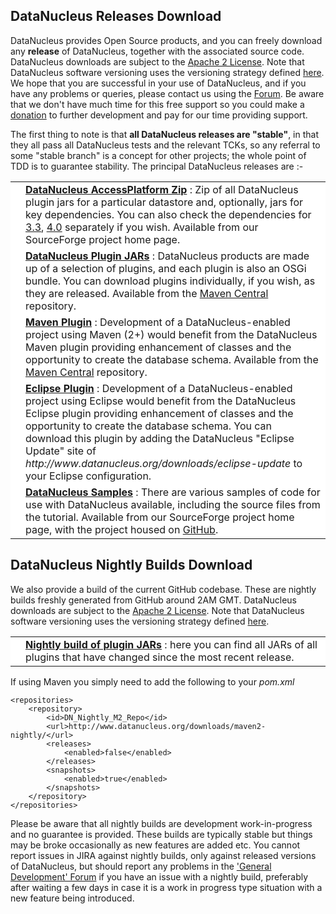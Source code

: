 <head><title>Download</title></head>

## DataNucleus Releases Download

DataNucleus provides Open Source products, and you can freely download any __release__ of DataNucleus, together with the associated source code.
DataNucleus downloads are subject to the [Apache 2 License](documentation/license.html).
Note that DataNucleus software versioning uses the versioning strategy defined [here](documentation/development/index.html#versioning).
We hope that you are successful in your use of DataNucleus, and if you have any problems or queries, please contact us using the [Forum](http://forum.datanucleus.org). 
Be aware that we don't have much time for this free support so you could make a [donation](documentation/donations.html) to further development and pay for our time providing support.

The first thing to note is that __all DataNucleus releases are "stable"__, in that they all pass all DataNucleus tests and the relevant TCKs, 
so any referral to some "stable branch" is a concept for other projects; the whole point of TDD is to guarantee stability.
The principal DataNucleus releases are :-

<table width="100%" border="0" cellpadding="2" cellspacing="2">
    <tr>
        <td style="vertical-align: middle; width: 174px;" bgcolor="#FFFFFF" align="center">
            <a href="https://sourceforge.net/projects/datanucleus/files/datanucleus-accessplatform" target="_blank">
            <img alt="" src="images/logos/DataNucleus_AccessPlatform_40.jpg"/></a>
        </td>
        <td style="vertical-align: middle; width: 100%;" bgcolor="#FFFFFF">
            <a href="https://sourceforge.net/projects/datanucleus/files/datanucleus-accessplatform" target="_blank">
            <b>DataNucleus AccessPlatform Zip</b></a> : 
            Zip of all DataNucleus plugin jars for a particular datastore and, optionally, jars
            for key dependencies. You can also check the dependencies for 
            <a href="http://www.datanucleus.org/products/accessplatform_3_3/dependencies.html">3.3</a>,
            <a href="http://www.datanucleus.org/products/accessplatform_4_0/dependencies.html">4.0</a>
            separately if you wish. Available from our SourceForge project home page.
        </td>
    </tr>
    <tr>
        <td style="vertical-align: middle; width: 174px;" bgcolor="#FFFFFF" align="center">
            <a href="http://central.maven.org/maven2/org/datanucleus/" target="_blank">
            <img alt="" src="images/download_plugins.gif"/></a></td>
        <td style="vertical-align: middle; width: 100%;" bgcolor="#FFFFFF" >
            <a href="http://central.maven.org/maven2/org/datanucleus/" target="_blank">
            <b>DataNucleus Plugin JARs</b></a> : 
            DataNucleus products are made up of a selection of plugins, and each plugin is also an 
            OSGi bundle. You can download plugins individually, if you wish, as they are released.
            Available from the <a href="http://central.maven.org/maven2/">Maven Central</a> repository.
        </td>
    </tr>
    <tr>
        <td style="vertical-align: middle; width: 174px;" bgcolor="#FFFFFF" align="center">
            <a href="http://central.maven.org/maven2/org/datanucleus/datanucleus-maven-plugin" target="_blank">
            <img alt="" src="images/download_maven.gif"/></a></td>
        <td style="vertical-align: middle; width: 100%;" bgcolor="#FFFFFF" >
            <a href="http://central.maven.org/maven2/org/datanucleus/datanucleus-maven-plugin" target="_blank">
            <b>Maven Plugin</b></a> : 
            Development of a DataNucleus-enabled project using Maven (2+) would benefit from the DataNucleus 
            Maven plugin providing enhancement of classes and the opportunity to create the database schema.
            Available from the <a href="http://central.maven.org/maven2/">Maven Central</a> repository.
        </td>
    </tr>
    <tr>
        <td style="vertical-align: middle; width: 174px;" bgcolor="#FFFFFF" align="center">
            <a href="http://www.datanucleus.org/downloads/eclipse-update" target="_blank">
            <img alt="" src="images/download_eclipse.gif"/></a></td>
        <td style="vertical-align: middle; width: 100%;" bgcolor="#FFFFFF" >
            <a href="http://www.datanucleus.org/downloads/eclipse-update" target="_blank">
            <b>Eclipse Plugin</b></a> : 
            Development of a DataNucleus-enabled project using Eclipse would benefit from the DataNucleus 
            Eclipse plugin providing enhancement of classes and the opportunity to create the database 
            schema. You can download this plugin by adding the DataNucleus "Eclipse Update" site of
            <i>http://www.datanucleus.org/downloads/eclipse-update</i> to your Eclipse configuration.
        </td>
    </tr>
    <tr>
        <td style="vertical-align: middle; width: 174px;" bgcolor="#FFFFFF" align="center">
            <a href="https://sourceforge.net/projects/datanucleus/files/datanucleus-samples" target="_blank">
            <img alt="" src="images/download_samples.gif"/></a></td>
        <td style="vertical-align: middle; width: 100%;" bgcolor="#FFFFFF" >
            <a href="https://sourceforge.net/projects/datanucleus/files/datanucleus-samples" target="_blank">
            <b>DataNucleus Samples</b></a> :
            There are various samples of code for use with DataNucleus available, including the source 
            files from the tutorial. Available from our SourceForge project home page, with the
            project housed on <a href="https://github.com/datanucleus?tab=repositories">GitHub</a>.
        </td>
    </tr>
</table>

## DataNucleus Nightly Builds Download

We also provide a build of the current GitHub codebase. These are nightly builds freshly generated from GitHub around 2AM GMT.
DataNucleus downloads are subject to the [Apache 2 License](documentation/license.html).
Note that DataNucleus software versioning uses the versioning strategy defined [here](documentation/development/index.html#versioning).

<table width="100%" border="0" cellpadding="2" cellspacing="2">
    <tr>
        <td style="vertical-align: middle; width: 174px;" bgcolor="#FFFFFF" align="center">
            <a href="http://www.datanucleus.org/downloads/maven2-nightly/org/datanucleus" target="_blank">
            <img alt="" src="images/download_nightly-build.gif"/>
            </a>
        </td>
        <td style="vertical-align: middle; width: 100%;" bgcolor="#FFFFFF">
            <a href="http://www.datanucleus.org/downloads/maven2-nightly/org/datanucleus" target="_blank">
            <b>Nightly build of plugin JARs</b></a> : 
            here you can find all JARs of all plugins that have changed since the most recent release.
        </td>
    </tr>
</table>

If using Maven you simply need to add the following to your _pom.xml_


    <repositories>
        <repository>
            <id>DN_Nightly_M2_Repo</id>
            <url>http://www.datanucleus.org/downloads/maven2-nightly/</url>
            <releases>
                <enabled>false</enabled>
            </releases>
            <snapshots>
                <enabled>true</enabled>
            </snapshots>
        </repository>
    </repositories>


Please be aware that all nightly builds are development work-in-progress and no guarantee is provided. These builds are typically stable but things may be 
broke occasionally as new features are added etc. You cannot report issues in JIRA against nightly builds, only against released versions of DataNucleus, 
but should report any problems in the ['General Development' Forum](http://forum.datanucleus.org/) if you have an issue with a nightly build, 
preferably after waiting a few days in case it is a work in progress type situation with a new feature being introduced.

